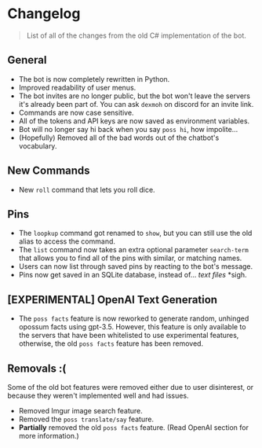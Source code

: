 # Changelog
> List of all of the changes from the old C# implementation of the bot.

## General
- The bot is now completely rewritten in Python.
- Improved readability of user menus.
- The bot invites are no longer public, but the bot won't leave the servers it's already been part of. You can ask `dexmoh` on discord for an invite link.
- Commands are now case sensitive.
- All of the tokens and API keys are now saved as environment variables.
- Bot will no longer say hi back when you say `poss hi`, how impolite...
- (Hopefully) Removed all of the bad words out of the chatbot's vocabulary.

## New Commands
- New `roll` command that lets you roll dice.

## Pins
- The `loopkup` command got renamed to `show`, but you can still use the old alias to access the command.
- The `list` command now takes an extra optional parameter `search-term` that allows you to find all of the pins with similar, or matching names.
- Users can now list through saved pins by reacting to the bot's message.
- Pins now get saved in an SQLite database, instead of... *text files* \*sigh.

## [EXPERIMENTAL] OpenAI Text Generation
- The `poss facts` feature is now reworked to generate random, unhinged opossum facts using gpt-3.5. However, this feature is only available to the servers that have been whitelisted to use experimental features, otherwise, the old `poss facts` feature has been removed.

## Removals :(
Some of the old bot features were removed either due to user disinterest, or because they weren't implemented well and had issues.

- Removed Imgur image search feature.
- Removed the `poss translate/say` feature.
- **Partially** removed the old `poss facts` feature. (Read OpenAI section for more information.)
